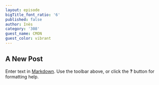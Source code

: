 ```yaml
---
layout: episode
bigTitle_font_ratio: '6'
published: false
author: Inès
category: '308'
guest_name: CMON
guest_color: vibrant
---
```

## A New Post

Enter text in [Markdown](http://daringfireball.net/projects/markdown/). Use the toolbar above, or click the **?** button for formatting help.
